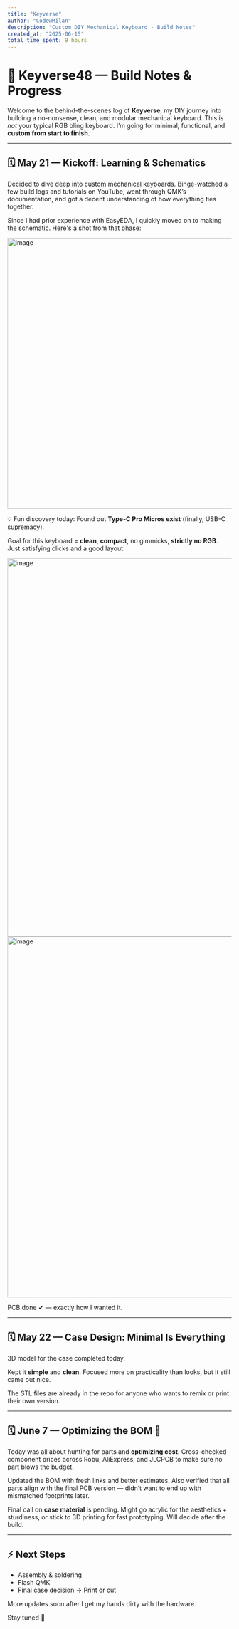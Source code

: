```yaml
---
title: "Keyverse"
author: "CodewMilan"
description: "Custom DIY Mechanical Keyboard - Build Notes"
created_at: "2025-06-15"
total_time_spent: 9 hours
---
```


# 🔧 Keyverse48 — Build Notes & Progress

Welcome to the behind-the-scenes log of **Keyverse**, my DIY journey into building a no-nonsense, clean, and modular mechanical keyboard. This is *not* your typical RGB bling keyboard. I’m going for minimal, functional, and **custom from start to finish**.

---

## 🗓️ May 21 — Kickoff: Learning & Schematics

Decided to dive deep into custom mechanical keyboards. Binge-watched a few build logs and tutorials on YouTube, went through QMK’s documentation, and got a decent understanding of how everything ties together.

Since I had prior experience with EasyEDA, I quickly moved on to making the schematic. Here's a shot from that phase:

<img width="609" alt="image" src="https://github.com/user-attachments/assets/1195e86a-eab1-40d7-8630-a00a3424df19" />



💡 Fun discovery today: Found out **Type-C Pro Micros exist** (finally, USB-C supremacy).

Goal for this keyboard = **clean**, **compact**, no gimmicks, **strictly no RGB**. Just satisfying clicks and a good layout.

<img width="850" alt="image" src="https://github.com/user-attachments/assets/9a914737-e0bd-4917-8edf-b5cd21b33092" />

<img width="811" alt="image" src="https://github.com/user-attachments/assets/fa5e64c9-5451-4389-85e8-c3571da8f6fd" />




PCB done ✔ — exactly how I wanted it.

---

## 🗓️ May 22 — Case Design: Minimal Is Everything

3D model for the case completed today.

Kept it **simple** and **clean**. Focused more on practicality than looks, but it still came out nice.

The STL files are already in the repo for anyone who wants to remix or print their own version.

---

## 🗓️ June 7 — Optimizing the BOM 📝

Today was all about hunting for parts and **optimizing cost**. Cross-checked component prices across Robu, AliExpress, and JLCPCB to make sure no part blows the budget.

Updated the BOM with fresh links and better estimates. Also verified that all parts align with the final PCB version — didn’t want to end up with mismatched footprints later.

Final call on **case material** is pending. Might go acrylic for the aesthetics + sturdiness, or stick to 3D printing for fast prototyping. Will decide after the build.

---

## ⚡ Next Steps
- Assembly & soldering
- Flash QMK
- Final case decision → Print or cut

More updates soon after I get my hands dirty with the hardware.

Stay tuned 🚀
